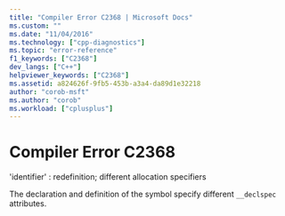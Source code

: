 ```yaml
---
title: "Compiler Error C2368 | Microsoft Docs"
ms.custom: ""
ms.date: "11/04/2016"
ms.technology: ["cpp-diagnostics"]
ms.topic: "error-reference"
f1_keywords: ["C2368"]
dev_langs: ["C++"]
helpviewer_keywords: ["C2368"]
ms.assetid: a824626f-9fb5-453b-a3a4-da89d1e32218
author: "corob-msft"
ms.author: "corob"
ms.workload: ["cplusplus"]
---
```

# Compiler Error C2368
'identifier' : redefinition; different allocation specifiers  
  
 The declaration and definition of the symbol specify different `__declspec` attributes.